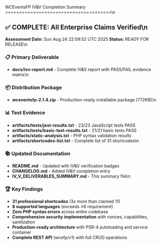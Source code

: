 WCEventsFP IV&V Completion Summary
======================================\n
## ✅ COMPLETE: All Enterprise Claims Verified\n
**Assessment Date:** Sun Aug 24 22:09:52 UTC 2025
**Status:** READY FOR RELEASE\n
### 📋 Primary Deliverable
- **docs/ivv-report.md** - Complete IV&V report with PASS/FAIL evidence matrix\n
### 📦 Distribution Package
- **wceventsfp-2.1.4.zip** - Production-ready installable package (772KB)\n
### 📊 Test Evidence
- **artifacts/tests/jest-results.txt** - 23/23 JavaScript tests PASS
- **artifacts/tests/basic-test-results.txt** - 21/21 basic tests PASS
- **artifacts/static-analysis.txt** - PHP syntax validation results
- **artifacts/shortcodes-list.txt** - Complete list of 31 shortcodes\n
### 📚 Updated Documentation
- **README.md** - Updated with IV&V verification badges
- **CHANGELOG.md** - Added IV&V completion entry
- **IV_V_DELIVERABLES_SUMMARY.md** - This summary file\n
### 🏆 Key Findings
- **31 professional shortcodes** (3x more than claimed 11)
- **8 supported languages** (exceeds ≥8 requirement)
- **Zero PHP syntax errors** across entire codebase
- **Comprehensive security implementation** with nonces, capabilities, sanitization
- **Production-ready architecture** with PSR-4 autoloading and service container
- **Complete REST API** (wcefp/v1) with full CRUD operations
